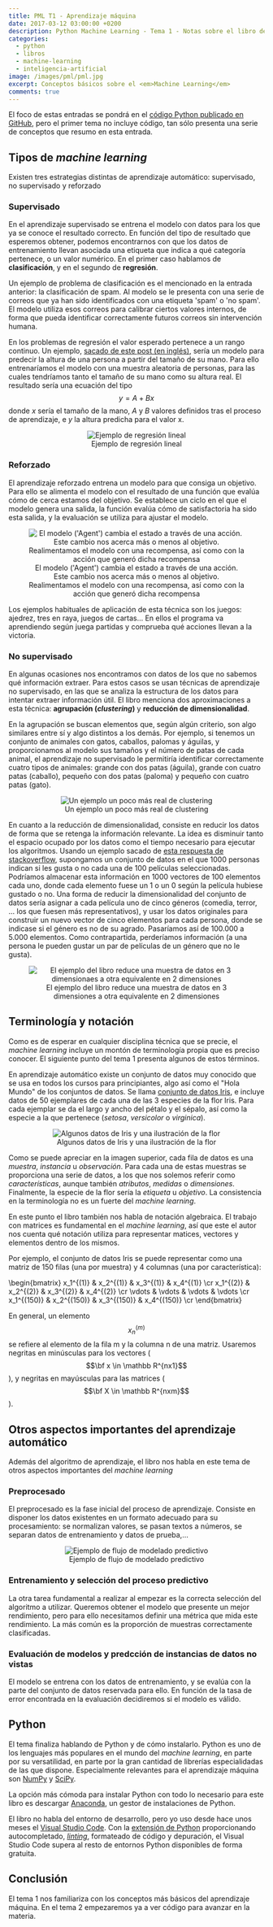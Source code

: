 ```yaml
---
title: PML T1 - Aprendizaje máquina
date: 2017-03-12 03:00:00 +0200
description: Python Machine Learning - Tema 1 - Notas sobre el libro de Sebastian Raschka
categories:
  - python
  - libros
  - machine-learning
  - inteligencia-artificial
image: /images/pml/pml.jpg
excerpt: Conceptos básicos sobre el <em>Machine Learning</em>
comments: true
---
```


El foco de estas entradas se pondrá en el [código Python publicado en GitHub](https://github.com/rasbt/python-machine-learning-book), pero el primer tema no incluye código, tan sólo presenta una serie de conceptos que resumo en esta entrada.

## Tipos de _machine learning_

Existen tres estrategias distintas de aprendizaje automático: supervisado, no supervisado y reforzado

### Supervisado

En el aprendizaje supervisado se entrena el modelo con datos para los que ya se conoce el resultado correcto. En función del tipo de resultado que esperemos obtener, podemos encontrarnos con que los datos de entrenamiento llevan asociada una etiqueta que indica a qué categoría pertenece, o un valor numérico. En el primer caso hablamos de **clasificación**, y en el segundo de **regresión**.

Un ejemplo de problema de clasificación es el mencionado en la entrada anterior: la clasificación de spam. Al modelo se le presenta con una serie de correos que ya han sido identificados con una etiqueta 'spam' o 'no spam'. El modelo utiliza esos correos para calibrar ciertos valores internos, de forma que pueda identificar correctamente futuros correos sin intervención humana.

En los problemas de regresión el valor esperado pertenece a un rango continuo. Un ejemplo, [sacado de este post (en inglés)](http://setosa.io/ev/ordinary-least-squares-regression/), sería un modelo para predecir la altura de una persona a partir del tamaño de su mano. Para ello entrenaríamos el modelo con una muestra aleatoria de personas, para las cuales tendríamos tanto el tamaño de su mano como su altura real. El resultado sería una ecuación del tipo $$y = A + Bx$$
donde _x_ sería el tamaño de la mano, _A_ y _B_ valores definidos tras el proceso de aprendizaje, e _y_ la altura predicha para el valor x.

<div style="text-align:center">
    <figure>
        <img alt="Ejemplo de regresión lineal" src ="/images/pml/1_regression.png" />
        <figcaption>Ejemplo de regresión lineal</figcaption>
    </figure>
</div>

### Reforzado

El aprendizaje reforzado entrena un modelo para que consiga un objetivo. Para ello se alimenta el modelo con el resultado de una función que evalúa cómo de cerca estamos del objetivo. Se establece un ciclo en el que el modelo genera una salida, la función evalúa cómo de satisfactoria ha sido esta salida, y la evaluación se utiliza para ajustar el modelo.

<div style="text-align:center">
    <figure>
        <img alt="El modelo ('Agent') cambia el estado a través de una acción. Este cambio nos acerca más o menos al objetivo. Realimentamos el modelo con una recompensa, así como con la acción que generó dicha recompensa" src ="/images/pml/1_refuerzo.png" />
        <figcaption>El modelo ('Agent') cambia el estado a través de una acción. Este cambio nos acerca más o menos al objetivo. Realimentamos el modelo con una recompensa, así como con la acción que generó dicha recompensa</figcaption>
    </figure>
</div>

Los ejemplos habituales de aplicación de esta técnica son los juegos: ajedrez, tres en raya, juegos de cartas... En ellos el programa va aprendiendo según juega partidas y comprueba qué acciones llevan a la victoria. 

### No supervisado

En algunas ocasiones nos encontramos con datos de los que no sabemos qué información extraer. Para estos casos se usan técnicas de aprendizaje no supervisado, en las que se analiza la estructura de los datos para intentar extraer información útil. El libro menciona dos aproximaciones a esta técnica: **agrupación (_clustering_)** y **reducción de dimensionalidad**.

En la agrupación se buscan elementos que, según algún criterio, son algo similares entre sí y algo distintos a los demás. Por ejemplo, si tenemos un conjunto de animales con gatos, caballos, palomas y águilas, y proporcionamos al modelo sus tamaños y el número de patas de cada animal, el aprendizaje no supervisado le permitiría identificar correctamente cuatro tipos de animales: grande con dos patas (águila), grande con cuatro patas (caballo), pequeño con dos patas (paloma) y pequeño con cuatro patas (gato).  

<div style="text-align:center">
    <figure>
        <img alt="Un ejemplo un poco más real de clustering" src ="https://docs.microsoft.com/en-us/azure/machine-learning/media/machine-learning-algorithm-choice/image9.png" />
        <figcaption>Un ejemplo un poco más real de clustering</figcaption>
    </figure>
</div>


En cuanto a la reducción de dimensionalidad, consiste en reducir los datos de forma que se retenga la información relevante. La idea es disminuir tanto el espacio ocupado por los datos como el tiempo necesario para ejecutar los algoritmos. Usando un ejemplo sacado de [esta respuesta de stackoverflow](http://stackoverflow.com/a/1994481), supongamos un conjunto de datos en el que 1000 personas indican si les gusta o no cada una de 100 películas seleccionadas. Podríamos almacenar esta información en 1000 vectores de 100 elementos cada uno, donde cada elemento fuese un 1 o un 0 según la película hubiese gustado o no. Una forma de reducir la dimensionalidad del conjunto de datos sería asignar a cada película uno de cinco géneros (comedia, terror, ... los que fuesen más representativos), y usar los datos originales para construir un nuevo vector de cinco elementos para cada persona, donde se indicase si el género es no de su agrado. Pasaríamos así de 100.000 a 5.000 elementos. Como contrapartida, perderíamos información (a una persona le pueden gustar un par de películas de un género que no le gusta).

<div style="text-align:center">
    <figure>
        <img alt="El ejemplo del libro reduce una muestra de datos en 3 dimensionaes a otra equivalente en 2 dimensiones" src ="/images/pml/1_compression.png" />
        <figcaption>El ejemplo del libro reduce una muestra de datos en 3 dimensiones a otra equivalente en 2 dimensiones</figcaption>
    </figure>
</div>

## Terminología y notación

Como es de esperar en cualquier disciplina técnica que se precie, el _machine learning_ incluye un montón de terminología propia que es preciso conocer. El siguiente punto del tema 1 presenta algunos de estos términos.

En aprendizaje automático existe un conjunto de datos muy conocido que se usa en todos los cursos para principiantes, algo así como el "Hola Mundo" de los conjuntos de datos. Se llama [conjunto de datos Iris](https://es.wikipedia.org/wiki/Iris_flor_conjunto_de_datos), e incluye datos de 50 ejemplares de cada una de las 3 especies de la flor Iris. Para cada ejemplar se da el largo y ancho del pétalo y el sépalo, así como la especie a la que pertenece (_setosa_, _versicolor_ o _virginica_).

<div style="text-align:center">
    <figure>
        <img alt="Algunos datos de Iris y una ilustración de la flor" src ="/images/pml/1_iris.png" />
        <figcaption>Algunos datos de Iris y una ilustración de la flor</figcaption>
    </figure>
</div>

Como se puede apreciar en la imagen superior, cada fila de datos es una *muestra*, *instancia* u *observación*. Para cada una de estas muestras se proporciona una serie de datos, a los que nos solemos referir como *características*, aunque también *atributos*, *medidas* o *dimensiones*. Finalmente, la especie de la flor sería la *etiqueta* u *objetivo*. La consistencia en la terminología no es un fuerte del _machine learning_.

En este punto el libro también nos habla de notación algebraica. El trabajo con matrices es fundamental en el _machine learning_, así que este el autor nos cuenta qué notación utiliza para representar matices, vectores y elementos dentro de los mismos. 

Por ejemplo, el conjunto de datos Iris se puede representar como una matriz de 150 filas (una por muestra) y 4 columnas (una por característica):

\begin{bmatrix}
x_1^{(1)} & x_2^{(1)} & x_3^{(1)} & x_4^{(1)} \cr
x_1^{(2)} & x_2^{(2)} & x_3^{(2)} & x_4^{(2)} \cr
\vdots & \vdots & \vdots & \vdots \cr
x_1^{(150)} & x_2^{(150)} & x_3^{(150)} & x_4^{(150)} \cr
\end{bmatrix}

En general, un elemento $$x_n^{(m)}$$ se refiere al elemento de la fila m y la columna n de una matriz. Usaremos negritas en minúsculas para los vectores ($$\bf x \in \mathbb R^{nx1}$$), y negritas en mayúsculas para las matrices ($$\bf X \in \mathbb R^{nxm}$$).

## Otros aspectos importantes del aprendizaje automático

Además del algoritmo de aprendizaje, el libro nos habla en este tema de otros aspectos importantes del _machine learning_

### Preprocesado

El preprocesado es la fase inicial del proceso de aprendizaje. Consiste en disponer los datos existentes en un formato adecuado para su procesamiento: se normalizan valores, se pasan textos a números, se separan datos de entrenamiento y datos de prueba,...

<div style="text-align:center">
    <figure>
        <img alt="Ejemplo de flujo de modelado predictivo" src ="/images/pml/1_flujo.png" />
        <figcaption>Ejemplo de flujo de modelado predictivo</figcaption>
    </figure>
</div>

### Entrenamiento y selección del proceso predictivo

La otra tarea fundamental a realizar al empezar es la correcta selección del algoritmo a utilizar. Queremos obtener el modelo que presente un mejor rendimiento, pero para ello necesitamos definir una métrica que mida este rendimiento. La más común es la proporción de muestras correctamente clasificadas.

### Evaluación de modelos y predcción de instancias de datos no vistas

El modelo se entrena con los datos de entrenamiento, y se evalúa con la parte del conjunto de datos reservada para ello. En función de la tasa de error encontrada en la evaluación decidiremos si el modelo es válido. 

## Python

El tema finaliza hablando de Python y de cómo instalarlo. Python es uno de los lenguajes más populares en el mundo del _machine learning_, en parte por su versatilidad, en parte por la gran cantidad de librerías especialidadas de las que dispone. Especialmente relevantes para el aprendizaje máquina son [NumPy](http://www.numpy.org/) y [SciPy](https://www.scipy.org/).

La opción más cómoda para instalar Python con todo lo necesario para este libro es descargar [Anaconda](https://docs.continuum.io/anaconda/install#), un gestor de instalaciones de Python.

El libro no habla del entorno de desarrollo, pero yo uso desde hace unos meses el [Visual Studio Code](https://code.visualstudio.com/). Con la [extensión de Python](https://marketplace.visualstudio.com/items?itemName=donjayamanne.python) proporcionando autocompletado, [_linting_](https://es.wikipedia.org/wiki/Lint), formateado de código y depuración, el Visual Studio Code supera al resto de entornos Python disponibles de forma gratuita.

## Conclusión

El tema 1 nos familiariza con los conceptos más básicos del aprendizaje máquina. En el tema 2 empezaremos ya a ver código para avanzar en la materia.